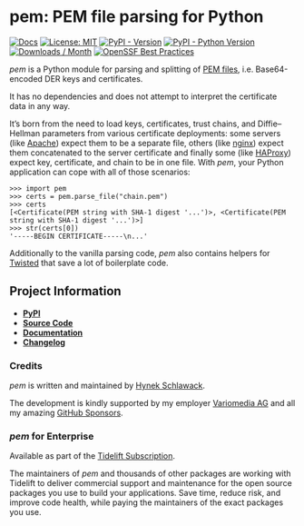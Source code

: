 # pem: PEM file parsing for Python

[![Docs](https://img.shields.io/badge/Docs-Read%20The%20Docs-black)](https://pem.readthedocs.io/en/stable/)
[![License: MIT](https://img.shields.io/badge/license-MIT-C06524)](https://github.com/hynek/pem/blob/main/LICENSE)
[![PyPI - Version](https://img.shields.io/pypi/v/pem.svg)](https://pypi.org/project/pem)
[![PyPI - Python Version](https://img.shields.io/pypi/pyversions/pem.svg)](https://pypi.org/project/pem)
[![Downloads / Month](https://static.pepy.tech/personalized-badge/pem?period=month&units=international_system&left_color=grey&right_color=blue&left_text=Downloads%20/%20Month)](https://pepy.tech/project/pem)
[![OpenSSF Best Practices](https://bestpractices.coreinfrastructure.org/projects/7485/badge)](https://bestpractices.coreinfrastructure.org/projects/7485)


<!-- teaser-begin -->

*pem* is a Python module for parsing and splitting of [PEM files](https://en.wikipedia.org/wiki/X.509#Certificate_filename_extensions), i.e. Base64-encoded DER keys and certificates.

It has no dependencies and does not attempt to interpret the certificate data in any way.

It’s born from the need to load keys, certificates, trust chains, and Diffie–Hellman parameters from various certificate deployments:
some servers (like [Apache](https://httpd.apache.org/)) expect them to be a separate file, others (like [nginx](https://nginx.org/)) expect them concatenated to the server certificate and finally some (like [HAProxy](https://www.haproxy.org/)) expect key, certificate, and chain to be in one file.
With *pem*, your Python application can cope with all of those scenarios:

```pycon
>>> import pem
>>> certs = pem.parse_file("chain.pem")
>>> certs
[<Certificate(PEM string with SHA-1 digest '...')>, <Certificate(PEM string with SHA-1 digest '...')>]
>>> str(certs[0])
'-----BEGIN CERTIFICATE-----\n...'
```

Additionally to the vanilla parsing code, *pem* also contains helpers for [Twisted](https://docs.twistedmatrix.com/en/stable/api/twisted.internet.ssl.Certificate.html#loadPEM) that save a lot of boilerplate code.


## Project Information

- [**PyPI**](https://pypi.org/project/pem/)
- [**Source Code**](https://github.com/hynek/pem)
- [**Documentation**](https://pem.readthedocs.io/)
- [**Changelog**](https://pem.readthedocs.io/en/stable/changelog.html)


### Credits

*pem* is written and maintained by [Hynek Schlawack](https://hynek.me).

The development is kindly supported by my employer [Variomedia AG](https://www.variomedia.de/) and all my amazing [GitHub Sponsors](https://github.com/sponsors/hynek).


### *pem* for Enterprise

Available as part of the [Tidelift Subscription](https://tidelift.com/?utm_source=lifter&utm_medium=referral&utm_campaign=hynek).

The maintainers of *pem* and thousands of other packages are working with Tidelift to deliver commercial support and maintenance for the open source packages you use to build your applications.
Save time, reduce risk, and improve code health, while paying the maintainers of the exact packages you use.
